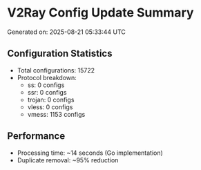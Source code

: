 # V2Ray Config Update Summary
Generated on: 2025-08-21 05:33:44 UTC

## Configuration Statistics
- Total configurations: 15722
- Protocol breakdown:
  - ss: 0 configs
  - ssr: 0 configs
  - trojan: 0 configs
  - vless: 0 configs
  - vmess: 1153 configs

## Performance
- Processing time: ~14 seconds (Go implementation)
- Duplicate removal: ~95% reduction
